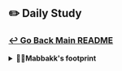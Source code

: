 ## ✏️ Daily Study
### [↩ Go Back Main README](https://github.com/3rd-PJ-Spring/Checkpoint?tab=readme-ov-file#%EF%B8%8F-daily-study)
<details>
  <summary><b>👩‍🦲Mabbakk's footprint</b></summary>
	<details>
		<summary><b>ㅤ25/01/23/목:</b></summary>	
		ㅤㅤㅤ내용
	</details>
	<details>
		<summary><b>ㅤ25/01/22/수:</b></summary>	
		ㅤㅤㅤ내용
	</details>
	<details>
		<summary><b>ㅤ25/01/21/화:</b></summary>	
		ㅤㅤㅤ내용
	</details>
	<details>
		<summary><b>ㅤ25/01/20/월:</b></summary>	
		ㅤㅤㅤ내용
	</details>
	<details>
		<summary><b>ㅤ25/01/17/금:</b></summary>	
		ㅤㅤㅤ내용
	</details>
	<details>
		<summary><b>ㅤ25/01/16/목:</b></summary>	
		ㅤㅤㅤ내용
	</details>
	<details>
		<summary><b>ㅤ25/01/15/수:</b></summary>	
		ㅤㅤㅤ내용
	</details>
	<details>
		<summary><b>ㅤ25/01/14/화: 인스타 클론 - 회원가입 BE 4</b></summary>

## 회원가입 이메일, 전화번호 패턴 검증

### 입력값 공백 제거
입력값에 **스페이스바**로 입력된 **공백**도 제거하려면, 입력값을 읽어오는 코드에 `.trim()`을 추가하면 된다.

```jsx
// 입력값 읽어오기
const inputValue = $input.value.trim();
```

### 상세 체크 (패턴 검증 및 중복 검증)
빈 값 체크 후, 상세 검증을 진행한다. <br> 먼저 이메일과 전화번호에 대한 검증을 수행해보자.

```jsx
// 1. 빈 값 체크
if (!inputValue) {
    isValid = false;
    showError($formField, ValidationRules[fieldName]?.requiredMessage); // 에러 메시지 렌더링
} else {
    // 2. 상세 체크 (패턴검증, 중복검증)
    if (fieldName === 'email') {
        validateEmailOrPhone($formField, inputValue);
    } else if (fieldName === 'password') {
        // 비밀번호 강도 체크 (DB 검증 불필요)
    }
}
```

### 이메일 또는 전화번호 검증 함수
`validateEmailOrPhone` 함수를 작성하여 이메일과 전화번호를 상세 검증하도록 하자.

```jsx
async function validateEmailOrPhone($formField, inputValue) {
    if (inputValue.includes('@')) {
        // 이메일 체크
        if (!ValidationRules.email.pattern.test(inputValue)) {
            showError($formField, ValidationRules.email.message);
        } else {
            // 서버 통신을 통한 중복 체크
        }
    } else {
        // 전화번호 체크
        const numbers = inputValue.replace(/[^0-9]/g, ''); // 숫자만 추출
        if (!ValidationRules.phone.pattern.test(numbers)) {
            showError($formField, ValidationRules.phone.message);
        } else {
            // 서버 통신을 통한 중복 체크
        }
    }
}
```

### 디바운스 적용
입력 중간에 에러 메시지가 계속 표시되면 사용자 경험이 저하될 수 있다.<br>
이를 방지하기 위해 **debounce**를 적용하여 입력이 멈춘 뒤에 검증이 실행되도록 하자.

#### debounce 함수 작성
`util/debounce.js` 파일에 다음과 같이 디바운스 함수를 작성한다 :

```jsx
/**
 * 디바운스 함수
 * @param {Function} fn - 실행할 함수
 * @param {number} delay - 지연시간 (ms)
 * @returns {Function} 디바운스된 함수
 */
export function debounce(fn, delay) {
    let timer = null;
    return function (...args) {
        const context = this;
        clearTimeout(timer);
        timer = setTimeout(() => {
            fn.apply(context, args);
        }, delay);
    };
}

/**
 * 쓰로틀 함수
 * @param {Function} fn - 실행할 함수
 * @param {number} limit - 제한시간 (ms)
 * @returns {Function} 쓰로틀된 함수
 */
export function throttle(fn, limit) {
    let inThrottle;
    return function (...args) {
        const context = this;
        if (!inThrottle) {
            fn.apply(context, args);
            inThrottle = true;
            setTimeout(() => {
                inThrottle = false;
            }, limit);
        }
    };
}
```

#### debounce 함수 사용
`signup.js` 파일에서 디바운스 함수를 import하여 사용한다:

```jsx
import { debounce } from '../util/debounce.js';
```

`validateField` 함수에만 디바운스를 적용하여 입력값 검증이 입력이 멈춘 후에 실행되도록 설정하자. <br>
에러 메시지 제거는 디바운스 없이 바로 처리하도록 구현한다.
<hr>
	</details>
	<details>
		<summary><b>ㅤ25/01/13/월: 인스타 클론 - 회원가입 BE 3</b></summary>

# 회원가입 빈 입력값 검증 (FE)

## 13-1. 코드 리팩토링

일단 `signup.js` 파일로 이동해서 기존 코드를 리팩토링 해보자.

입력값들을 바로 받아오지 말고 태그들을 읽어와서 이들을 객체로 만들 것이다.

value를 바로 읽지 말고 DOM만 가져와보자.

```jsx
// form submit 이벤트
const $form = document.querySelector('.auth-form');

// 입력 태그들을 읽어서 객체로 관리
const $inputs = {
    emailOrPhone: $form.querySelector('input[name="email"]'),
    name: $form.querySelector('input[name="name"]'),
    username: $form.querySelector('input[name="username"]'),
    password: $form.querySelector('input[name="password"]'),
};
```

각 네 개의 데이터들이 들어있는 상위 클래스를 가져온 후 **$form** 객체로 선언한다.

여기서 `.querySelector`는 문서 전체(`document.`)에서 태그를 검색하면 **성능이 좋지 않다**. <br>
문서 전체 내에서 탐색하는 건 범위가 굉장히 넓기 때문에 **좁은 범위**, 즉 위에 만들어 놓은 `$inputs`가 들어있는 `$form` 안에서 찾도록 코드를 수정한다.

[  `document.querySelector` → `$form.querySelector`  ]

다음으로 잠시 주석 처리를 해야 할 부분이 있다.

서버로 전송하기 전에 검사부터 해야 하기 때문이다.

이제 본격적으로 입력값 검증을 시작해보자.

---

## 13-2. 입력값 검증 이벤트

위에 작성한 `$inputs` 안의 네 개의 input에 전부 이벤트를 걸어줘야 한다.

아래처럼 이벤트를 걸어줄 수도 있겠지만, 우리는 반복문을 써볼 거다.

```jsx
$inputs.emailOrPhone.addEventListener('input', handler);
$inputs.name.addEventListener('input', handler);
$inputs.username.addEventListener('input', handler);
$inputs.password.addEventListener('input', handler);
```

결국에는 `$inputs` 안에 있는 value들만 뽑아주면 되는데, 초기 기본 코드 원리는 다음과 같다.

```jsx
for (const key in $inputs) { // key에는 $inputs의 emailOrPhone, name ...이 들어온다.
    // $inputs의 value를 가져오려면 아래와 같이 작성한다.
    $inputs[key].addEventListener()
}
```

위에서 조금 더 함수화 해보자.

```jsx
// 4개의 입력창에 입력 이벤트 바인딩

// $inputs의 value들만 꺼내서 반복문을 돌리면 $input 태그들이 하나씩 출력된다.
Object.values($inputs).forEach(($input) => { 
    
    // console.log($input); 을 실행하여 브라우저에 $input 값들이 출력되는지 확인.
    
    $input.addEventListener('input', e => {  // handler
        
        // 입력값 검증을 수행하는 함수 호출.
        validateField($input); 
    });
});
```

`values`는 위의 `$input` 태그들의 value(입력값)들만 꺼내올 수 있게 된다!

---

## 13-3. 입력값 검증 함수 정의

이제 맨 아래 메인 실행 코드 위에 함수를 정의해주자.

```jsx
// 함수 정의
// 입력값을 검증하고 에러 메시지를 렌더링하는 함수
function validateField($input) {
    
    // 1. 빈 값 체크
    // 입력값 읽어오기
    const inputValue = $input.value;
    
    // 2. 이게 어떤 태그인지 알아오기
    const fieldName = $input.name;
    
    // 3. 로그 찍어보기
    console.log(fieldName, inputValue);
}
```

1. 빈 값 체크를 하기 위해서는 **입력값**을 읽어와야 한다.
   **$input**의 **value**들을 읽어오는 `inputValue` 함수를 정의해주자.
2. 입력값을 읽어오면 이 값이 어떤 태그인지 알아야 한다. (입력값의 타켓을 구분 및 명시)

signup.jsp 파일에 들어가서 태그들을 살펴보자. **type**은 같으나, **name**이 다른 걸 알 수 있다!

고로, **name**으로 각 태그들을 구분해주자.

```jsx
// 1. 빈 값 체크
// 2. 이게 어떤 태그인지 알아오기
const fieldName = $input.name;

// 3. 입력값 읽어오기
const inputValue = $input.value;

if(!inputValue) {
    console.log(fieldName, 'is empty!');
}
```

입력창에 값을 적었다가 삭제했을 때 로그가 뜨면 정상이다.

---

## 13-4. 빈 값 검증

어느 태그에 입력값이 어떤 식으로 출력되는지 알았으니 이제 **입력값 검증**을 추가하자.

만약 입력창에 아무런 값도 없을 때(=빈 값) 어떻게 해야 할까? 우선 `if` 문을 작성하고 잘 작동하는지 로그를 찍어보자.

```jsx
if(!inputValue) {
    // console.log(fieldName, 'is empty!');
    showError();  // 에러 메시지 렌더링
}
```

에러 메시지를 표시하는 함수를 추가로 작성하자.

---

## 13-5. 에러 클래스 부여

다음 코드를 추가하자.

```jsx
/**
 * 에러 메시지를 표시하고, 필드에 error 클래스를 부여
 */
function showError($formField, message) {
    $formField.classList.add('error');
    const $errorSpan = document.createElement('span');
    $errorSpan.classList.add('error-message');
    $errorSpan.textContent = message;
    $formField.append($errorSpan);
}
```

---

## 13-6. 에러 메시지 제거

마지막으로 에러 메시지가 중복되지 않도록 제거하는 함수를 작성한다.

```jsx
/**
 * 에러 및 비밀번호 피드백을 제거한다.
 */
function removeErrorMessage($formField) {
    $formField.classList.remove('error');
    const error = $formField.querySelector('.error-message');
    if (error) error.remove();
}
```

이를 입력 이벤트 핸들러와 blur 이벤트 핸들러에 통합한다.

```jsx
// 4개의 입력창에 입력 이벤트 바인딩
Object.values($inputs).forEach(($input) => {
    $input.addEventListener('input', () => {
        removeErrorMessage($input.closest('.form-field'));
        validateField($input);
    });

    $input.addEventListener('blur', () => {
        validateField($input);
    });
});
```

---

회원가입 입력값 검증이 완료되었다!<br>
이제 다음 단계로 에러 메시지를 객체로 설계 해보자.
	</details>
	<details>
		<summary><b>ㅤ25/01/10/금: 인스타 클론 - 회원가입 BE 3</b></summary>

## 비밀번호 암호화 및 회원가입 API 요청 정리

## 11. 비밀번호 암호화

### 11-1. 데이터 삭제
데이터베이스에 암호화되지 않은 비밀번호가 저장되어 있다면 먼저 해당 데이터를 삭제한다.
SQL 워크벤치에서 아래 명령어를 실행한다:

```sql
DELETE FROM users;
COMMIT;
```

### 11-2. Spring Security로 비밀번호 암호화
Spring Security를 사용하여 강력한 암호화 알고리즘을 구현할 수 있다.

#### PasswordEncoderConfig 파일 생성
`main/java` 폴더 안에 `config` 폴더를 생성하고, `PasswordEncoderConfig` 파일을 작성한다.

```java
package com.example.instagramclone.config;

import org.springframework.context.annotation.Bean;
import org.springframework.context.annotation.Configuration;
import org.springframework.security.crypto.bcrypt.BCryptPasswordEncoder;
import org.springframework.security.crypto.password.PasswordEncoder;

@Configuration
public class PasswordEncoderConfig {

    @Bean
    public PasswordEncoder passwordEncoder() {
        return new BCryptPasswordEncoder();
    }
}
```

- `@Configuration`: 해당 클래스를 Spring이 관리하는 클래스로 지정한다.
- `@Bean`: 메서드의 리턴값을 애플리케이션 전체에서 사용 가능한 Singleton Bean으로 관리한다.

#### @Configuration과 @Bean의 동작 원리
- **SingleTon**: Spring은 기본적으로 하나의 객체를 전역적으로 공유함.
- **CGLIB**: Spring이 @Configuration 클래스 내부에서 SingleTon을 보장하기 위해 사용하는 기술임.<br><br>
#### 결론 
- @Configuration 로 인해 동일한 @Bean 메서드가 여러 번 호출되더라도 하나의 Singleton 인스턴스만 반환.
- CGLIB 작동 시 @Bean 메서드를 호출할 때마다 새로운 객체 생성 X, 이미 생성된 객체를 반환.

#### MemberService에 PasswordEncoder 주입
생성한 `PasswordEncoder`를 `MemberService` 클래스에 주입받아 비밀번호를 암호화한다.

```java
@Service
@Slf4j
@Transactional
@RequiredArgsConstructor
public class MemberService {

    private final PasswordEncoder passwordEncoder;
    private final MemberRepository memberRepository;

    public void signUp(SignUpRequest signUpRequest) {
        // 비밀번호 암호화
        String rawPassword = signUpRequest.getPassword();
        String encodedPassword = passwordEncoder.encode(rawPassword);

        // 회원 정보를 엔터티로 변환 및 암호화된 비밀번호 설정
        Member newMember = signUpRequest.toEntity();
        newMember.setPassword(encodedPassword);

        // 데이터베이스 저장
        memberRepository.insert(newMember);
    }
}
```

### 11-3. Postman으로 테스트
1. 서버를 재실행한다.
2. Postman에서 회원가입 요청을 보내고, 데이터베이스에 저장된 비밀번호가 암호화되었는지 확인.

---

## 12. 회원가입 API 요청

### 12-1. 프론트엔드 코드 작성
`JS` 폴더의 `signUp.js` 파일에 회원가입 API 요청 메서드를 작성한다.

#### DOMContentLoaded 이벤트

```javascript
document.addEventListener('DOMContentLoaded', initSignUp);

function initSignUp() {  // 이벤트 함수
    // 입력값 읽어오기
}
```

#### 사용자 입력값 읽어오기
`signUp.jsp` 파일의 입력값을 가져온다.

```javascript
const emailOrPhone = document.querySelector('input[name="email"]').value;
const name = document.querySelector('input[name="name"]').value;
const username = document.querySelector('input[name="username"]').value;
const password = document.querySelector('input[name="password"]').value;

const payload = {
    emailOrPhone: emailOrPhone,
    name: name,
    username: username,
    password: password
};
```
key 값을 꼭 저렇게 설정해야 할까?
: SignUpRequest에서 설정된 필드명이기 때문이다. 서버가 요청한 값대로 전달해야 한다.

#### 폼의 submit 이벤트 처리

submit 이벤트는 새로고침이 일어나기 때문에 e.preventDefault(); 를 추가해주어 이를 방지한다.
```javascript
const $form = document.querySelector('.auth-form');

$form.addEventListener('submit', e => {
    e.preventDefault(); // 새로고침 방지

    // 입력값 읽기
    const emailOrPhone = document.querySelector('input[name="email"]').value;
    const name = document.querySelector('input[name="name"]').value;
    const username = document.querySelector('input[name="username"]').value;
    const password = document.querySelector('input[name="password"]').value;

    const payload = {
        emailOrPhone: emailOrPhone,
        name: name,
        username: username,
        password: password
    };

    console.log(payload);

    // 서버로 데이터 전송
    fetchToSignUp(payload);
});
```

#### 서버로 데이터 전송

```javascript
async function fetchToSignUp(userData) {
    const response = await fetch('/api/auth/signup', {
        method: 'POST',
        headers: { 'Content-Type': 'application/json' },
        body: JSON.stringify(userData)
    });

    if (response.ok) {
        window.location.href = '/'; // 로그인 페이지로 이동
    } else {
        alert('회원가입에 실패했습니다.');
    }
}
```

### 12-2. 테스트
1. 서버를 재실행.
2. 회원가입 입력값을 작성 후 데이터를 제출.
3. 데이터베이스에 정상적으로 저장되었는지 확인.

---

위 과정을 통해 비밀번호 암호화 및 회원가입 API 요청 처리 완료!<br>
	</details>
	<details>
  <summary><b>ㅤ25/01/09/목: 인스타 클론 - 회원가입 BE 2</b></summary>

## 1. 입력값 DTO 생성 및 엔터티 변환
### SignUpRequest 클래스
회원가입 입력값을 처리하기 위해 **SignUpRequest** DTO를 작성한다.
입력값을 Member 엔터티로 변환하는 `toEntity()` 메서드를 생성한다.

```java
public Member toEntity() {
    String email = null;
    String phone = null;

    if (this.emailOrPhone.contains("@")) { //이메일과 휴대전화번호를 구분해주는- 이메일에는 있으나 전화번호에는 없는 절대적 특수기호인 @를 구분 기준으로 한다.
        email = this.emailOrPhone;
    } else {
        phone = this.emailOrPhone.replaceAll("[^0-9]", ""); // 번호 입력 시 -가 포함되어있으면 제거 후 DB로 전화번호만을 저장한다.
    }

    return Member.builder()
                .email(email)
                .phone(phone)
                .username(this.username)
                .name(this.name)
                .password(this.password)
                .build();
}
```

## 2. MemberService 작성
MemberService를 작성하여 회원가입 요청을 처리하도록 한다.

### 주요 코드
```java
@Service
@Slf4j
@Transactional
@RequiredArgsConstructor
public class MemberService {

    private final PasswordEncoder passwordEncoder;
    private final MemberRepository memberRepository;

    public void signUp(SignUpRequest signUpRequest) {
        memberRepository.insert(signUpRequest.toEntity()); // signUp 함수에 작성한 signUpRequest (DTO)를 넣고 이의 입력값을 entity로 변환하여 저장한다.
    }
}
```

## 3. AuthController 생성
`AuthController`를 작성하여 REST API 엔드포인트를 구현한다.

### 주요 코드
```java
@RestController
@RequestMapping("/api/auth")
@Slf4j  // 로그 생성
@RequiredArgsConstructor  // 의존성 주입
public class AuthController {

    private final MemberService memberService;   // MemberSevice 주입

    @PostMapping("/signup")   // 회워가입은 데이터를 생성하는 것이므로 POST
    public ResponseEntity<Map<String, Object>> signUp(@RequestBody @Valid SignUpRequest signUpRequest) {
        log.info("request for signup: {}", signUpRequest.getUsername());
        memberService.signUp(signUpRequest);

        return ResponseEntity
                .ok()
                .body(Map.of( 
                        "message", "회원가입이 완료되었습니다.",
                        "username", signUpRequest.getUsername()
                ));
    }
}
```
위에서 ResponseEntity의 타입으로 Map을 사용한 이유?<br>
1. Map은 (키-값) 쌍으로 데이터를 표현할 수 있고, 여러 필드를 간결하게 묶어 보낼 수 있다.
2. Map은 List와 달리 동적인 구조를 가지고 있어 상황에 따라 필드를 유연하게 조정할 수 있다.<br>
그리고 일단 많은 REST API 설계에서 JSON 응답을 선호하며, Map은 이를 쉽게 표현할 수 있는 방법이다.

## 4. 비밀번호 암호화

회원가입 시 비밀번호는 반드시 암호화하여 저장해야 한다.
DB에 저장된 비밀번호가 암호화되지 않은 경우 아래 SQL 명령어를 사용해 기존 데이터를 삭제후 암호화 작업을 진행한다.

```sql
DELETE FROM users;
COMMIT;
```

### 추가 작업
`PasswordEncoder`를 사용해 비밀번호 암호화를 적용한다.

```java
public void signUp(SignUpRequest signUpRequest) {
    Member member = signUpRequest.toEntity();
    member.setPassword(passwordEncoder.encode(member.getPassword()));
    memberRepository.insert(member);
}
```

## 5. Postman 테스트

1. Postman에서 `POST /api/auth/signup` 엔드포인트를 테스트한다.
2. 요청 바디는 JSON 형식으로 작성하며, DTO에 명시된 필드명을 정확히 입력해야 한다.

### 요청 예시
```json
{
    "username": "testuser",
    "name": "Test User",
    "emailOrPhone": "010-1234-5678",
    "password": "password123"
}
```

3. 응답 확인:
    - 성공 메시지와 함께 입력된 사용자 이름이 반환된다.
    - DB에서 데이터가 올바르게 저장되었는지 확인한다.
</details>
	<details>
		<summary><b>ㅤ25/01/08/수: 프로젝트 방향 설정 및 래퍼런스 서치, 회원가입 BE</b></summary>	
		ㅤㅤㅤ<h3>1. 프로젝트 방향 설정</h3>
						<h4>·어떤 홈페이지를 만들 것인가?</h4>
						쇼핑몰 홈페이지 구현.<br>
						<h4>·어떤 레이아웃과 디자인으로 진행할 것인가?</h4>
						→ 이미지 참조<br>
						<h4>·어떤 기능을 구현할 것인가?</h4>
						FE 기능 구현을 우선적 목표로 한다.<br>
						+ 홈페이지에 필요한 정보를 포함하여 전체 디자인.<br>
						그 후 가능하다면 BE도 진행. (회원가입 및 로그인)<br>
						<h3>3. 회원가입 FE/BE_1</h3>
						<div style="text-align: center;">
							<img src="https://github.com/3rd-PJ-Spring/Checkpoint/blob/219069cc37d73b2531b87a866ee27095d709b899/img/Mabbakk/250108(%EC%88%98)/%233_%ED%94%84%EB%A1%9C%EC%A0%9D%ED%8A%B8%20%EB%B0%A9%ED%96%A5%20%EC%84%A4%EC%A0%95%20%EB%B0%8F%20%EB%9E%98%ED%8D%BC%EB%9F%B0%EC%8A%A4%20%EC%84%9C%EC%B9%98%2C%20%ED%9A%8C%EC%9B%90%EA%B0%80%EC%9E%85%20BE%20_1.png">
							<img src="https://github.com/3rd-PJ-Spring/Checkpoint/blob/main/img/Mabbakk/250108(%EC%88%98)/%233_%ED%94%84%EB%A1%9C%EC%A0%9D%ED%8A%B8%20%EB%B0%A9%ED%96%A5%20%EC%84%A4%EC%A0%95%20%EB%B0%8F%20%EB%9E%98%ED%8D%BC%EB%9F%B0%EC%8A%A4%20%EC%84%9C%EC%B9%98%2C%20%ED%9A%8C%EC%9B%90%EA%B0%80%EC%9E%85%20BE%20_2.png">
							<img src="https://github.com/3rd-PJ-Spring/Checkpoint/blob/main/img/Mabbakk/250108(%EC%88%98)/%233_%ED%94%84%EB%A1%9C%EC%A0%9D%ED%8A%B8%20%EB%B0%A9%ED%96%A5%20%EC%84%A4%EC%A0%95%20%EB%B0%8F%20%EB%9E%98%ED%8D%BC%EB%9F%B0%EC%8A%A4%20%EC%84%9C%EC%B9%98%2C%20%ED%9A%8C%EC%9B%90%EA%B0%80%EC%9E%85%20BE%20_3.png">
							<img src="https://github.com/3rd-PJ-Spring/Checkpoint/blob/main/img/Mabbakk/250108(%EC%88%98)/%233_%ED%94%84%EB%A1%9C%EC%A0%9D%ED%8A%B8%20%EB%B0%A9%ED%96%A5%20%EC%84%A4%EC%A0%95%20%EB%B0%8F%20%EB%9E%98%ED%8D%BC%EB%9F%B0%EC%8A%A4%20%EC%84%9C%EC%B9%98%2C%20%ED%9A%8C%EC%9B%90%EA%B0%80%EC%9E%85%20BE%20_4.png">
							<img src="https://github.com/3rd-PJ-Spring/Checkpoint/blob/main/img/Mabbakk/250108(%EC%88%98)/%233_%ED%94%84%EB%A1%9C%EC%A0%9D%ED%8A%B8%20%EB%B0%A9%ED%96%A5%20%EC%84%A4%EC%A0%95%20%EB%B0%8F%20%EB%9E%98%ED%8D%BC%EB%9F%B0%EC%8A%A4%20%EC%84%9C%EC%B9%98%2C%20%ED%9A%8C%EC%9B%90%EA%B0%80%EC%9E%85%20BE%20_5.png">
							<img src="https://github.com/3rd-PJ-Spring/Checkpoint/blob/main/img/Mabbakk/250108(%EC%88%98)/%233_%ED%94%84%EB%A1%9C%EC%A0%9D%ED%8A%B8%20%EB%B0%A9%ED%96%A5%20%EC%84%A4%EC%A0%95%20%EB%B0%8F%20%EB%9E%98%ED%8D%BC%EB%9F%B0%EC%8A%A4%20%EC%84%9C%EC%B9%98%2C%20%ED%9A%8C%EC%9B%90%EA%B0%80%EC%9E%85%20BE%20_6.png">
							<img src="https://github.com/3rd-PJ-Spring/Checkpoint/blob/main/img/Mabbakk/250108(%EC%88%98)/%233_%ED%94%84%EB%A1%9C%EC%A0%9D%ED%8A%B8%20%EB%B0%A9%ED%96%A5%20%EC%84%A4%EC%A0%95%20%EB%B0%8F%20%EB%9E%98%ED%8D%BC%EB%9F%B0%EC%8A%A4%20%EC%84%9C%EC%B9%98%2C%20%ED%9A%8C%EC%9B%90%EA%B0%80%EC%9E%85%20BE%20_7.png">
							<img src="https://github.com/3rd-PJ-Spring/Checkpoint/blob/main/img/Mabbakk/250108(%EC%88%98)/%233_%ED%94%84%EB%A1%9C%EC%A0%9D%ED%8A%B8%20%EB%B0%A9%ED%96%A5%20%EC%84%A4%EC%A0%95%20%EB%B0%8F%20%EB%9E%98%ED%8D%BC%EB%9F%B0%EC%8A%A4%20%EC%84%9C%EC%B9%98%2C%20%ED%9A%8C%EC%9B%90%EA%B0%80%EC%9E%85%20BE%20_8.png">
							<img src="https://github.com/3rd-PJ-Spring/Checkpoint/blob/main/img/Mabbakk/250108(%EC%88%98)/%233_%ED%94%84%EB%A1%9C%EC%A0%9D%ED%8A%B8%20%EB%B0%A9%ED%96%A5%20%EC%84%A4%EC%A0%95%20%EB%B0%8F%20%EB%9E%98%ED%8D%BC%EB%9F%B0%EC%8A%A4%20%EC%84%9C%EC%B9%98%2C%20%ED%9A%8C%EC%9B%90%EA%B0%80%EC%9E%85%20BE%20_9.png">
						</div>
	</details>
	<details>
		<summary><b>ㅤ25/01/07/화: 팀플 회의_방향 설정 및 목표 설정</b></summary>	
		  <h3>1. 전체적인 방향 설정 </h3>
            <h4>개인의 역량을 높일 수 있도록 철저하고 꾸준한 공부 그리고 그에 대한 결과물 데모버전 도출.</h4>
                (공통 주제 설정 : 기본 홈페이지)<br></br>
		<h3> 2. 목표 설정 </h3>
      <h4>· 내가 구현하고 싶은 기능 ? → 프론트엔드</h4>
      <h4>· 부족한 부분 ? → 숙달되지 않은 자바스크립트 이벤트 구현</h4>
      <h4>· 구현하고자 하는 기능 ? → 회원가입 (로그인) 기능 ...등 추가 구상</h4>
	</details>
	<details>
		<summary><b>ㅤ25/01/06/월: 인스타그램 클론 연습 강의 복습</b></summary>	
		ㅤㅤㅤ<h4>피드 목록 조회 API 만들기 까지 복습 (FE/BE)</h4>
	</details>
